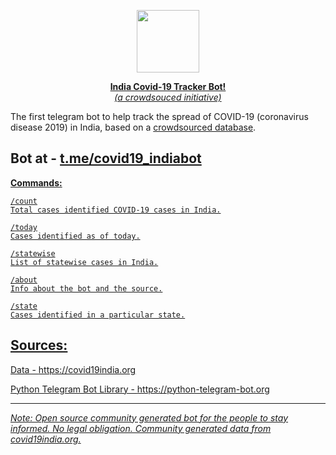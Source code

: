 <a href="https://telegram.me/covid19_indiabot"> <div align="center">
<img src="https://www.covid19india.org/icon.png" width="100" height="100" />

<b>India Covid-19 Tracker Bot!</b> <br>
_(a crowdsouced initiative)_
</div></a>

The first telegram bot to help track the spread of COVID-19 (coronavirus disease 2019) in India, based on a [crowdsourced database](https://covid19india.org).

## Bot at - <a href="https://t.me/covid19_indiabot">t.me/covid19_indiabot</a>


<u>**Commands:**</b>
```
/count
Total cases identified COVID-19 cases in India.

/today
Cases identified as of today.

/statewise
List of statewise cases in India.

/about
Info about the bot and the source.

/state
Cases identified in a particular state.
```

## Sources:

Data - https://covid19india.org

Python Telegram Bot Library - https://python-telegram-bot.org

------

_Note: Open source community generated bot for the people to stay informed. No legal obligation. Community generated data from <a href='https://covid19india.org'>covid19india.org</a>._
